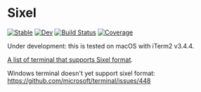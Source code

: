 # Sixel

[![Stable](https://img.shields.io/badge/docs-stable-blue.svg)](https://johnnychen94.github.io/Sixel.jl/stable)
[![Dev](https://img.shields.io/badge/docs-dev-blue.svg)](https://johnnychen94.github.io/Sixel.jl/dev)
[![Build Status](https://github.com/johnnychen94/Sixel.jl/workflows/CI/badge.svg)](https://github.com/johnnychen94/Sixel.jl/actions)
[![Coverage](https://codecov.io/gh/johnnychen94/Sixel.jl/branch/master/graph/badge.svg)](https://codecov.io/gh/johnnychen94/Sixel.jl)

Under development: this is tested on macOS with iTerm2 v3.4.4.


[A list of terminal that supports Sixel format](https://github.com/saitoha/libsixel#terminal-requirements).

Windows terminal doesn't yet support sixel format: https://github.com/microsoft/terminal/issues/448
